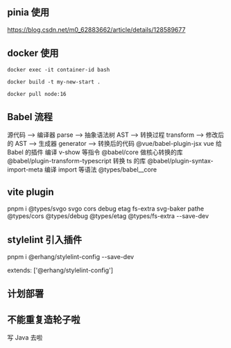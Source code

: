 ## pinia 使用

https://blog.csdn.net/m0_62883662/article/details/128589677

## docker 使用

`docker exec -it container-id bash`

`docker build -t my-new-start .`

`docker pull node:16`

## Babel 流程

源代码 --> 编译器 parse --> 抽象语法树 AST --> 转换过程 transform --> 修改后的 AST --> 生成器 generator --> 转换后的代码
@vue/babel-plugin-jsx vue 给 Babel 的插件 编译 v-show 等指令
@babel/core 做核心转换的库
@babel/plugin-transform-typescript 转换 ts 的库
@babel/plugin-syntax-import-meta 编译 import 等语法
@types/babel\_\_core

## vite plugin

pnpm i @types/svgo svgo cors debug etag fs-extra svg-baker pathe @types/cors @types/debug @types/etag @types/fs-extra --save-dev

## stylelint 引入插件

pnpm i @erhang/stylelint-config --save-dev

extends: ['@erhang/stylelint-config']

## 计划部署

## 不能重复造轮子啦

写 Java 去啦
